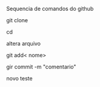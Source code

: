 Sequencia de comandos do github

git clone

cd <nome do diretorio>

altera arquivo

git add< nome>

gir commit -m "comentario"
 
novo teste
  

